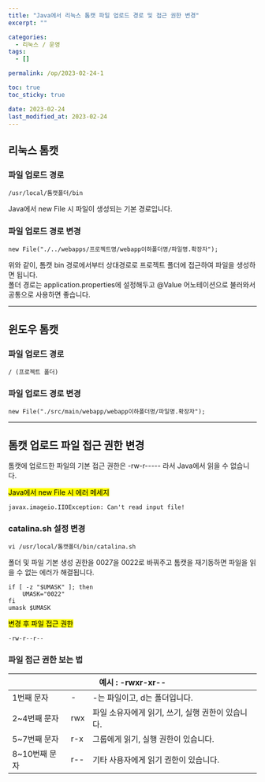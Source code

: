```yaml
---
title: "Java에서 리눅스 톰캣 파일 업로드 경로 및 접근 권한 변경"
excerpt: ""

categories:
  - 리눅스 / 운영
tags:
  - []

permalink: /op/2023-02-24-1

toc: true
toc_sticky: true

date: 2023-02-24
last_modified_at: 2023-02-24
---
```


## 리눅스 톰캣

### 파일 업로드 경로
```
/usr/local/톰캣폴더/bin
```
Java에서 new File 시 파일이 생성되는 기본 경로입니다.

### 파일 업로드 경로 변경
```
new File("./../webapps/프로젝트명/webapp이하폴더명/파일명.확장자");
```
위와 같이, 톰캣 bin 경로에서부터 상대경로로 프로젝트 폴더에 접근하여 파일을 생성하면 됩니다.  
폴더 경로는 application.properties에 설정해두고 @Value 어노테이션으로 불러와서 공통으로 사용하면 좋습니다.

---

## 윈도우 톰캣

### 파일 업로드 경로
```
/ (프로젝트 폴더)
```

### 파일 업로드 경로 변경
```
new File("./src/main/webapp/webapp이하폴더명/파일명.확장자");
```

---

## 톰캣 업로드 파일 접근 권한 변경

톰캣에 업로드한 파일의 기본 접근 권한은 -rw-r----- 라서 Java에서 읽을 수 없습니다.

<mark>Java에서 new File 시 에러 메세지</mark>
```
javax.imageio.IIOException: Can't read input file!
```

### catalina.sh 설정 변경
```
vi /usr/local/톰캣폴더/bin/catalina.sh
```
폴더 및 파일 기본 생성 권한을 0027을 0022로 바꿔주고 톰캣을 재기동하면 파일을 읽을 수 없는 에러가 해결됩니다.
```
if [ -z "$UMASK" ]; then
    UMASK="0022"
fi
umask $UMASK
```

<mark>변경 후 파일 접근 권한</mark>
```
-rw-r--r--
```

### 파일 접근 권한 보는 법
<table class="table_3_left">
  <thead>
    <tr>
      <th colspan="3">예시 : -rwxr-xr--</th>
    </tr>
  </thead>
  <tbody>
    <tr>
      <td>1번째 문자</td>
      <td>-</td>
      <td>-는 파일이고, d는 폴더입니다.</td>
    </tr>
    <tr>
      <td>2~4번째 문자</td>
      <td>rwx</td>
      <td>파일 소유자에게 읽기, 쓰기, 실행 권한이 있습니다.</td>
    </tr>
    <tr>
      <td>5~7번째 문자</td>
      <td>r-x</td>
      <td>그룹에게 읽기, 실행 권한이 있습니다.</td>
    </tr>
    <tr>
      <td>8~10번째 문자</td>
      <td>r--</td>
      <td>기타 사용자에게 읽기 권한이 있습니다.</td>
    </tr>
  </tbody>
</table>
